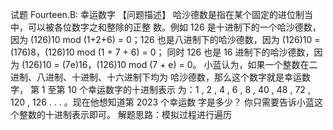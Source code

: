 试题 Fourteen.B: 幸运数字
【问题描述】
哈沙德数是指在某个固定的进位制当中，可以被各位数字之和整除的正整 数。例如 126 是十进制下的一个哈沙德数，因为 (126)10 mod (1+2+6) = 0；126 
也是八进制下的哈沙德数，因为 (126)10 = (176)8，(126)10 mod (1 + 7 + 6) = 0；
同时 126 也是 16 进制下的哈沙德数，因为 (126)10 = (7e)16，(126)10 mod (7 + e) = 0。
小蓝认为，如果一个整数在二进制、八进制、十进制、十六进制下均为 哈沙德数，那么这个数字就是幸运数字，
第 1 至第 10 个幸运数字的十进制表示 为：1 , 2 , 4 , 6 , 8 , 40 , 48 , 72 , 120 , 126 . . . 。现在他想知道第 2023 个幸运数 字是多少？
你只需要告诉小蓝这个整数的十进制表示即可。
解题思路：模拟过程进行遍历